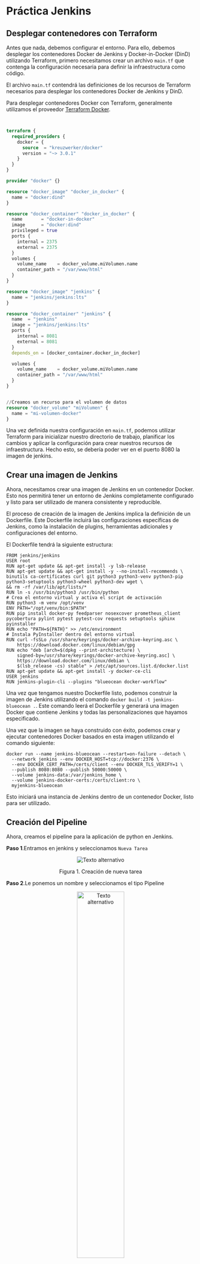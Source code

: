 # Práctica Jenkins

## Desplegar contenedores con Terraform

Antes que nada, debemos configurar el entorno. Para ello, debemos desplegar los contenedores Docker de Jenkins y Docker-in-Docker (DinD) utilizando Terraform, 
primero necesitamos crear un archivo `main.tf` que contenga la configuración necesaria 
para definir la infraestructura como código.

El archivo `main.tf` contendrá las definiciones de los recursos de Terraform 
necesarios para desplegar los contenedores Docker de Jenkins y DinD. 

Para desplegar contenedores Docker con Terraform, generalmente utilizamos el proveedor [Terraform Docker](https://registry.terraform.io/providers/kreuzwerker/docker/latest/docs). 

```terraform


terraform {
  required_providers {
    docker = {
      source  = "kreuzwerker/docker"
      version = "~> 3.0.1"
    }
  }
}

provider "docker" {}

resource "docker_image" "docker_in_docker" {
  name = "docker:dind"
}

resource "docker_container" "docker_in_docker" {
  name       = "docker-in-docker"
  image      = "docker:dind"
  privileged = true
  ports {
    internal = 2375
    external = 2375
  }
  volumes {
    volume_name    = docker_volume.miVolumen.name
    container_path = "/var/www/html"
  }
}

resource "docker_image" "jenkins" {
  name = "jenkins/jenkins:lts"
}

resource "docker_container" "jenkins" {
  name  = "jenkins"
  image = "jenkins/jenkins:lts"
  ports {
    internal = 8081
    external = 8081
  }
  depends_on = [docker_container.docker_in_docker]

  volumes {
    volume_name    = docker_volume.miVolumen.name
    container_path = "/var/www/html"
  }
}


//Creamos un recurso para el volumen de datos
resource "docker_volume" "miVolumen" {
  name = "mi-volumen-docker"
}


```
Una vez definida nuestra configuración en `main.tf`, podemos utilizar Terraform para inicializar 
nuestro directorio de trabajo, planificar los cambios y aplicar la configuración para crear nuestros 
recursos de infraestructura. 
Hecho esto, se debería poder ver en el puerto 8080 la imagen de jenkins.

## Crear una imagen de Jenkins

Ahora, necesitamos crear una imagen de Jenkins en un contenedor Docker. Esto nos permitirá tener un entorno de Jenkins completamente configurado y listo para ser utilizado de manera consistente y reproducible.

El proceso de creación de la imagen de Jenkins implica la definición de un Dockerfile. Este Dockerfile incluirá las configuraciones 
específicas de Jenkins, como la instalación de plugins, herramientas adicionales y configuraciones del entorno.

El Dockerfile tendrá la siguiente estructura:
```
FROM jenkins/jenkins 
USER root 
RUN apt-get update && apt-get install -y lsb-release 
RUN apt-get update && apt-get install -y --no-install-recommends \
binutils ca-certificates curl git python3 python3-venv python3-pip python3-setuptools python3-wheel python3-dev wget \
&& rm -rf /var/lib/apt/lists/*
RUN ln -s /usr/bin/python3 /usr/bin/python
# Crea el entorno virtual y activa el script de activación
RUN python3 -m venv /opt/venv
ENV PATH="/opt/venv/bin:$PATH"
RUN pip install docker-py feedparser nosexcover prometheus_client pycobertura pylint pytest pytest-cov requests setuptools sphinx pyinstaller
RUN echo "PATH=${PATH}" >> /etc/environment
# Instala PyInstaller dentro del entorno virtual
RUN curl -fsSLo /usr/share/keyrings/docker-archive-keyring.asc \ 
    https://download.docker.com/linux/debian/gpg 
RUN echo "deb [arch=$(dpkg --print-architecture) \ 
    signed-by=/usr/share/keyrings/docker-archive-keyring.asc] \ 
    https://download.docker.com/linux/debian \ 
    $(lsb_release -cs) stable" > /etc/apt/sources.list.d/docker.list 
RUN apt-get update && apt-get install -y docker-ce-cli 
USER jenkins 
RUN jenkins-plugin-cli --plugins "blueocean docker-workflow"
```
Una vez que tengamos nuestro Dockerfile listo, podemos construir la imagen de Jenkins utilizando el 
comando `docker build -t jenkins-blueocean .`. Este comando leerá el Dockerfile y generará una imagen Docker 
que contiene Jenkins y todas las personalizaciones que hayamos especificado.

Una vez que la imagen se haya construido con éxito, podemos crear y 
ejecutar contenedores Docker basados en esta imagen utilizando el comando siguiente:
```
docker run --name jenkins-blueocean --restart=on-failure --detach \
  --network jenkins --env DOCKER_HOST=tcp://docker:2376 \
  --env DOCKER_CERT_PATH=/certs/client --env DOCKER_TLS_VERIFY=1 \
  --publish 8080:8080 --publish 50000:50000 \
  --volume jenkins-data:/var/jenkins_home \
  --volume jenkins-docker-certs:/certs/client:ro \
  myjenkins-blueocean
```
Esto iniciará una instancia de Jenkins dentro de un contenedor Docker, listo para ser utilizado.


## Creación del Pipeline
Ahora, creamos el pipeline para la aplicación de python en Jenkins. 

**Paso 1**.Entramos en jenkins y seleccionamos `Nueva Tarea`
<div align="center">
  <img src="https://github.com/martaajonees/simple-python-pyinstaller-app/assets/100365874/11e6d3ff-0688-49c9-8185-633b78623b54" alt="Texto alternativo" />
  <p>Figura 1. Creación de nueva tarea </p>
</div>

**Paso 2**.Le ponemos un nombre y seleccionamos el tipo Pipeline
<div align="center">
  <img width = "50%" src="https://github.com/martaajonees/simple-python-pyinstaller-app/assets/100365874/3cf8cf3d-e43d-4041-a5b1-5b6a94ec821f" alt="Texto alternativo" />
  <p>Figura 2. Configuración Pipeline </p>
  </div>

**Paso 3**. Elegimos el el repositorio Git donde se encuentre el jenkinsfile 
<div align="center">
  <img width = "50%" src="https://github.com/martaajonees/simple-python-pyinstaller-app/assets/100365874/22735107-8c40-4337-8258-3f04f96176d2" alt="Texto alternativo" />
  <p>Figura 3. Configuración del entorno Git </p>
  </div>
  
**Paso 4** Lo ejecutamos y vemos que la aplicación ha sido ejecutada con éxito
  <div align="center">
  <img width = "50%" src="https://github.com/martaajonees/simple-python-pyinstaller-app/assets/100365874/eb1bbf0c-1496-4492-922a-225f733634f7" alt="Texto alternativo" />
  <p>Figura 4. Ejecución Pipeline </p>
  </div>

